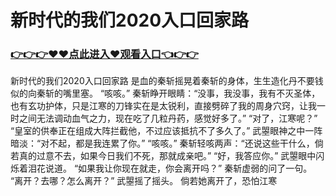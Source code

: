 # 新时代的我们2020入口回家路

### <a href="https://github.com/xinfue/dunp/issues/2">👉👉👉♥♥点此进入♥观看入口👈👉👉</a>

新时代的我们2020入口回家路
是血的秦斩摇晃着秦斩的身体，生生造化丹不要钱似的向秦斩的嘴里塞。
    “咳咳。”
    秦斩睁开眼睛：“没事，我没事，我有不灭圣体，也有玄功护体，只是江寒的刀锋实在是太锐利，直接劈碎了我的周身穴窍，让我一时之间无法调动血气之力，现在吃了几粒丹药，感觉好多了。”
    “对了，江寒呢？”
    “皇室的供奉正在组成大阵拦截他，不过应该抵抗不了多久了。”
    武曌眼神之中一阵暗淡：“对不起，都是我连累了你。”
    “咳咳。”
    秦斩轻咳两声：“还说这些干什么，倘若真的过意不去，如果今日我们不死，那就成亲吧。”
    “好，我答应你。”
    武曌眼中闪烁着泪花说道。
    “如果我让你现在就走，你会离开吗？”
    秦斩虚弱的问了一句。
    “离开？去哪？怎么离开？”
    武曌摇了摇头。
    倘若她离开了，恐怕江寒
